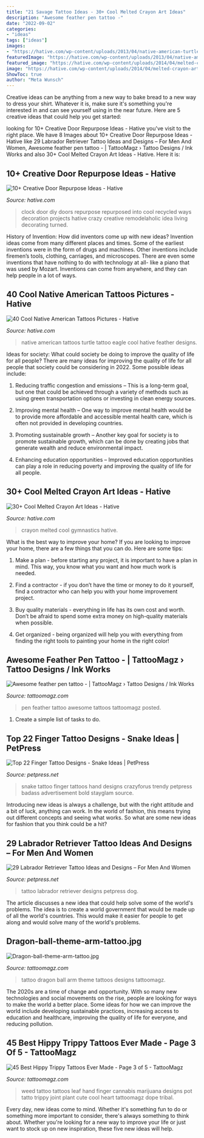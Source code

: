 ```yaml
---
title: "21 Savage Tattoo Ideas - 30+ Cool Melted Crayon Art Ideas"
description: "Awesome feather pen tattoo -"
date: "2022-09-02"
categories:
- "ideas"
tags: ["ideas"]
images:
- "https://hative.com/wp-content/uploads/2013/04/native-american-turtle-tattoo-01.jpg"
featuredImage: "https://hative.com/wp-content/uploads/2013/04/native-american-turtle-tattoo-01.jpg"
featured_image: "https://hative.com/wp-content/uploads/2014/04/melted-crayon-art/10-gymnastics.jpg"
image: "https://hative.com/wp-content/uploads/2014/04/melted-crayon-art/10-gymnastics.jpg"
ShowToc: true
author: "Meta Wunsch"
---
```



Creative ideas can be anything from a new way to bake bread to a new way to dress your shirt. Whatever it is, make sure it's something you're interested in and can see yourself using in the near future. Here are 5 creative ideas that could help you get started: 

	

		
looking for 10+ Creative Door Repurpose Ideas - Hative you've visit to the right place. We have 8 Images about 10+ Creative Door Repurpose Ideas - Hative like 29 Labrador Retriever Tattoo Ideas and Designs – For Men And Women, Awesome feather pen tattoo - | TattooMagz › Tattoo Designs / Ink Works and also 30+ Cool Melted Crayon Art Ideas - Hative. Here it is:
		
    
## 10+ Creative Door Repurpose Ideas - Hative

<img loading=lazy src="https://hative.com/wp-content/uploads/2014/09/door-repurpose-ideas/4-old-door-clock.jpg" onerror="this.onerror=null;this.src='https://tse4.mm.bing.net/th?id=OIP.l8XJkqLIEy1FkdOzlTPuMAHaOB&amp;pid=15.1';" alt="10+ Creative Door Repurpose Ideas - Hative">

_Source: hative.com_

>clock door diy doors repurpose repurposed into cool recycled ways decoration projects hative crazy creative remodelaholic idea living decorating turned. 

	

History of Invention: How did inventors come up with new ideas?
Invention ideas come from many different places and times. Some of the earliest inventions were in the form of drugs and machines. Other inventions include firemen’s tools, clothing, carriages, and microscopes. There are even some inventions that have nothing to do with technology at all- like a piano that was used by Mozart. Inventions can come from anywhere, and they can help people in a lot of ways.

    
## 40 Cool Native American Tattoos Pictures - Hative

<img loading=lazy src="https://hative.com/wp-content/uploads/2013/04/native-american-turtle-tattoo-01.jpg" onerror="this.onerror=null;this.src='https://tse3.mm.bing.net/th?id=OIP.KUo7qBQmGBa5tynAP88LXQHaJ4&amp;pid=15.1';" alt="40 Cool Native American Tattoos Pictures - Hative">

_Source: hative.com_

>native american tattoos turtle tattoo eagle cool hative feather designs. 

	

Ideas for society: What could society be doing to improve the quality of life for all people?
There are many ideas for improving the quality of life for all people that society could be considering in 2022. Some possible ideas include: 
1. Reducing traffic congestion and emissions – This is a long-term goal, but one that could be achieved through a variety of methods such as using green transportation options or investing in clean energy sources. 

2. Improving mental health – One way to improve mental health would be to provide more affordable and accessible mental health care, which is often not provided in developing countries. 

3. Promoting sustainable growth – Another key goal for society is to promote sustainable growth, which can be done by creating jobs that generate wealth and reduce environmental impact. 

4. Enhancing education opportunities – Improved education opportunities can play a role in reducing poverty and improving the quality of life for all people. 


    
## 30+ Cool Melted Crayon Art Ideas - Hative

<img loading=lazy src="https://hative.com/wp-content/uploads/2014/04/melted-crayon-art/10-gymnastics.jpg" onerror="this.onerror=null;this.src='https://tse2.mm.bing.net/th?id=OIP.znXxIh5UvBw51Ktxt235XgHaJ4&amp;pid=15.1';" alt="30+ Cool Melted Crayon Art Ideas - Hative">

_Source: hative.com_

>crayon melted cool gymnastics hative. 

	

What is the best way to improve your home?
If you are looking to improve your home, there are a few things that you can do. Here are some tips:
1. Make a plan - before starting any project, it is important to have a plan in mind. This way, you know what you want and how much work is needed.

2. Find a contractor - if you don’t have the time or money to do it yourself, find a contractor who can help you with your home improvement project.

3. Buy quality materials - everything in life has its own cost and worth. Don’t be afraid to spend some extra money on high-quality materials when possible.

4. Get organized - being organized will help you with everything from finding the right tools to painting your home in the right color!

    
## Awesome Feather Pen Tattoo - | TattooMagz › Tattoo Designs / Ink Works

<img loading=lazy src="https://tattoomagz.com/wp-content/uploads/Awesome-feather-pen-tattoo-585x900.jpg" onerror="this.onerror=null;this.src='https://tse1.mm.bing.net/th?id=OIP.PHzTHCEPvYdS0XWkd7UopgHaLZ&amp;pid=15.1';" alt="Awesome feather pen tattoo - | TattooMagz › Tattoo Designs / Ink Works">

_Source: tattoomagz.com_

>pen feather tattoo awesome tattoos tattoomagz posted. 

	

1. Create a simple list of tasks to do.

    
## Top 22 Finger Tattoo Designs - Snake Ideas | PetPress

<img loading=lazy src="https://cdn.petpress.net/wp-content/uploads/2020/03/12033039/snake-finger-tattoo.jpg" onerror="this.onerror=null;this.src='https://tse1.mm.bing.net/th?id=OIP._zCIxh2JYWCdndLbURSrKwHaHa&amp;pid=15.1';" alt="Top 22 Finger Tattoo Designs - Snake Ideas | PetPress">

_Source: petpress.net_

>snake tattoo finger tattoos hand designs crazyforus trendy petpress badass advertisement bold stayglam source. 

	

Introducing new ideas is always a challenge, but with the right attitude and a bit of luck, anything can work. In the world of fashion, this means trying out different concepts and seeing what works. So what are some new ideas for fashion that you think could be a hit?

    
## 29 Labrador Retriever Tattoo Ideas And Designs – For Men And Women

<img loading=lazy src="https://cdn.petpress.net/wp-content/uploads/2020/02/12045218/labrador-tattoo-idea-black-dog.jpg" onerror="this.onerror=null;this.src='https://tse1.mm.bing.net/th?id=OIP.bmZF2teI3rT45bMugM7ubQHaLG&amp;pid=15.1';" alt="29 Labrador Retriever Tattoo Ideas and Designs – For Men And Women">

_Source: petpress.net_

>tattoo labrador retriever designs petpress dog. 

	

The article discusses a new idea that could help solve some of the world's problems. The idea is to create a world government that would be made up of all the world's countries. This would make it easier for people to get along and would solve many of the world's problems.

    
## Dragon-ball-theme-arm-tattoo.jpg

<img loading=lazy src="http://tattoomagz.com/wp-content/uploads/Dragon-ball-theme-arm-tattoo.jpg" onerror="this.onerror=null;this.src='https://tse2.mm.bing.net/th?id=OIP.78NZIvZS4Xgg5D907DWhBQHaJ4&amp;pid=15.1';" alt="Dragon-ball-theme-arm-tattoo.jpg">

_Source: tattoomagz.com_

>tattoo dragon ball arm theme tattoos designs tattoomagz. 

	

The 2020s are a time of change and opportunity. With so many new technologies and social movements on the rise, people are looking for ways to make the world a better place. Some ideas for how we can improve the world include developing sustainable practices, increasing access to education and healthcare, improving the quality of life for everyone, and reducing pollution.

    
## 45 Best Hippy Trippy Tattoos Ever Made - Page 3 Of 5 - TattooMagz

<img loading=lazy src="http://tattoomagz.com/wp-content/uploads/marijana-leaf-tattoo.jpg" onerror="this.onerror=null;this.src='https://tse2.mm.bing.net/th?id=OIP.ww0fOaJoBUDh7HhEKSw0ugHaJ4&amp;pid=15.1';" alt="45 Best Hippy Trippy Tattoos Ever Made - Page 3 of 5 - TattooMagz">

_Source: tattoomagz.com_

>weed tattoo tattoos leaf hand finger cannabis marijuana designs pot tatto trippy joint plant cute cool heart tattoomagz dope tribal. 

	

Every day, new ideas come to mind. Whether it's something fun to do or something more important to consider, there's always something to think about. Whether you're looking for a new way to improve your life or just want to stock up on new inspiration, these five new ideas will help.


